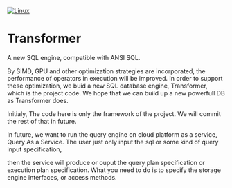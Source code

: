 [![Linux](https://travis-ci.org/RingsC/Transformer.svg?branch=master "Linux")](https://travis-ci.org/RingsC/Transformer)
# Transformer
A new SQL engine, compatible with ANSI SQL.

By SIMD, GPU and other optimization strategies are incorporated, the performance of operators in execution will be improved. In order to support these optimization, we buid a new SQL database engine, Transformer, which is the project code.
We hope that we can build up a new powerfull DB as Transformer does.

Initialy, The code here is only the framework of the project. We will commit the rest of that in future. 


In future, we want to run the query engine on cloud platform as a service, Query As a Service. The user just only input the sql or some kind of query input specification,

then the service will produce or ouput the query plan specification or execution plan specification. What you need to do is to specify the storage engine interfaces, 
or access methods.

